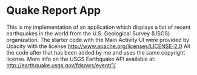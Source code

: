 Quake Report App
===================================

This is my implementation of an application which displays a list of recent earthquakes in the world
from the U.S. Geological Survey (USGS) organization. The starter code with the Main Activity UI were provided by Udacity with the license http://www.apache.org/licenses/LICENSE-2.0
All the code after that has been added by me and uses the same copyright license.
More info on the USGS Earthquake API available at:
http://earthquake.usgs.gov/fdsnws/event/1/
